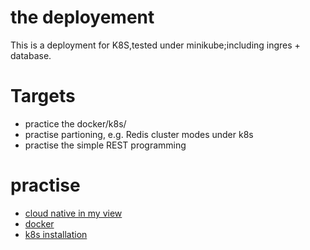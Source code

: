# the deployement
This is a deployment for K8S,tested under minikube;including ingres + database.

# Targets
* practice the docker/k8s/
* practise  partioning, e.g. Redis cluster modes under k8s
* practise the simple REST programming

# practise
* [cloud native in my view](cloud_native.md)
* [docker](docker.md)
* [k8s installation](cloud_native.md)